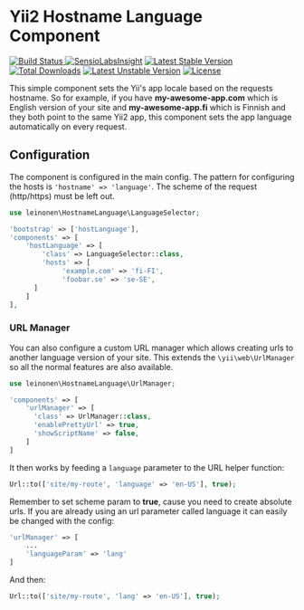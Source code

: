 # Yii2 Hostname Language Component #
[![Build Status](https://travis-ci.org/lordthorzonus/yii2-hostname-language.svg?branch=master) ](https://travis-ci.org/lordthorzonus/yii2-hostname-language) [![SensioLabsInsight](https://insight.sensiolabs.com/projects/e7d8afa0-d88d-442a-992e-40e3f82eb5c2/mini.png)](https://insight.sensiolabs.com/projects/e7d8afa0-d88d-442a-992e-40e3f82eb5c2) [![Latest Stable Version](https://poser.pugx.org/leinonen/yii2-hostname-language/v/stable)](https://packagist.org/packages/leinonen/yii2-hostname-language) [![Total Downloads](https://poser.pugx.org/leinonen/yii2-hostname-language/downloads)](https://packagist.org/packages/leinonen/yii2-hostname-language) [![Latest Unstable Version](https://poser.pugx.org/leinonen/yii2-hostname-language/v/unstable)](https://packagist.org/packages/leinonen/yii2-hostname-language) [![License](https://poser.pugx.org/leinonen/yii2-hostname-language/license)](https://packagist.org/packages/leinonen/yii2-hostname-language)

This simple component sets the Yii's app locale based on the requests hostname. So for example, if you have **my-awesome-app.com** which is English version of your site and **my-awesome-app.fi** which is Finnish and they both point to the same Yii2 app, this component sets the app language automatically on every request. 

## Configuration ##

The component is configured in the main config. The pattern for configuring the hosts is `'hostname' => 'language'`. The scheme of the request (http/https) must be left out.

```php
use leinonen\HostnameLanguage\LanguageSelector;

'bootstrap' => ['hostLanguage'],
'components' => [
    'hostLanguage' => [
        'class' => LanguageSelector::class,
        'hosts' => [
             'example.com' => 'fi-FI',
             'foobar.se' => 'se-SE',
      ]
    ]
],

```
### URL Manager ###

You can also configure a custom URL manager which allows creating urls to another language version of your site. This extends the `\yii\web\UrlManager` so all the normal features are also available.

```php
use leinonen\HostnameLanguage\UrlManager;

'components' => [
    'urlManager' => [ 
      'class' => UrlManager::class,
      'enablePrettyUrl' => true,
      'showScriptName' => false,
    ]
]   
```

It then works by feeding a `language` parameter to the URL helper function: 
```php
Url::to(['site/my-route', 'language' => 'en-US'], true);
```
Remember to set scheme param to **true**, cause you need to create absolute urls. If you are already using an url parameter called language it can easily be changed with the config: 
```php
'urlManager' => [ 
    ...
    'languageParam' => 'lang'
]
```

And then: 
```php 
Url::to(['site/my-route', 'lang' => 'en-US'], true);
```

